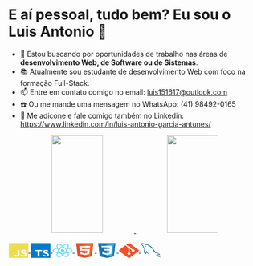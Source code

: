 ### <h1>E aí pessoal, tudo bem? Eu sou o <strong>Luis Antonio</strong> 👋</h1>


- 🔭 Estou buscando por oportunidades de trabalho nas áreas de <strong>desenvolvimento Web, de Software ou de Sistemas</strong>.
- 📚 Atualmente sou estudante de desenvolvimento Web com foco na formação Full-Stack.
- 📫 Entre em contato comigo no email: luis151617@outlook.com
- ☎️ Ou me mande uma mensagem no WhatsApp: (41) 98492-0165
- 💼 Me adicone e fale comigo também no Linkedin:  https://www.linkedin.com/in/luis-antonio-garcia-antunes/

<div align="center">
  <a href="https://github.com/LagAntunes">
  <img height="195em" width="45%" src="https://github-readme-stats.vercel.app/api?username=LagAntunes&show_icons=true&theme=gruvbox&include_all_commits=true&count_private=true"/>
  <img height="195em" width="45%" src="https://github-readme-stats.vercel.app/api/top-langs/?username=LagAntunes&layout=compact&langs_count=7&theme=gruvbox"/>
</div>
  
<div style="display: inline_block"><br>
  <img align="center"  height="30" width="40" src="https://raw.githubusercontent.com/devicons/devicon/master/icons/javascript/javascript-plain.svg">
  <img align="center"  height="30" width="40" src="https://raw.githubusercontent.com/devicons/devicon/master/icons/typescript/typescript-plain.svg">
  <img align="center"  height="30" width="40" src="https://raw.githubusercontent.com/devicons/devicon/master/icons/react/react-original.svg">
  <img align="center"  height="30" width="40" src="https://raw.githubusercontent.com/devicons/devicon/master/icons/html5/html5-original.svg">
  <img align="center"  height="30" width="40" src="https://raw.githubusercontent.com/devicons/devicon/master/icons/css3/css3-original.svg">
  <img align="center"  height="30" width="40" src="https://raw.githubusercontent.com/devicons/devicon/master/icons/git/git-original.svg">
  <img align="center"  height="30" width="40" src="https://raw.githubusercontent.com/devicons/devicon/master/icons/mysql/mysql-original.svg">
</div>
  
